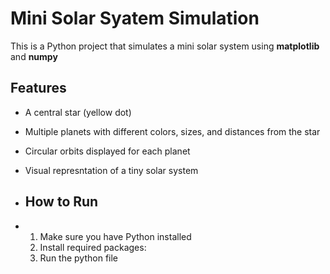 # Mini Solar Syatem Simulation

This is a Python project that simulates a mini solar system using **matplotlib** and **numpy**

## Features
- A central star (yellow dot)
- Multiple planets with different colors, sizes, and distances from the star
- Circular orbits displayed for each planet
- Visual represntation of a tiny solar system

- ## How to Run
- 1. Make sure you have Python installed
  2. Install required packages:
  3. Run the python file
